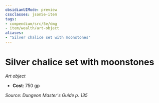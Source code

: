 ```yaml
---
obsidianUIMode: preview
cssclasses: json5e-item
tags:
- compendium/src/5e/dmg
- item/wealth/art-object
aliases: 
- "Silver chalice set with moonstones"
---
```

# Silver chalice set with moonstones
*Art object*  

- **Cost**: 750 gp

*Source: Dungeon Master's Guide p. 135*
